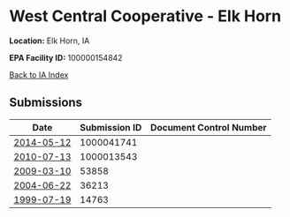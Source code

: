 # West Central Cooperative - Elk Horn

**Location:** Elk Horn, IA

**EPA Facility ID:** 100000154842

[Back to IA Index](../../index.md)

## Submissions

| Date | Submission ID | Document Control Number |
|------|--------------|-------------------------|
| [2014-05-12](submissions/1000041741.md) | 1000041741 |  |
| [2010-07-13](submissions/1000013543.md) | 1000013543 |  |
| [2009-03-10](submissions/53858.md) | 53858 |  |
| [2004-06-22](submissions/36213.md) | 36213 |  |
| [1999-07-19](submissions/14763.md) | 14763 |  |
